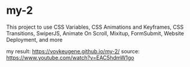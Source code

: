 # my-2
This project to use CSS Variables, CSS Animations and Keyframes, CSS Transitions, SwiperJS, Animate On Scroll, Mixitup, FormSubmit, Website Deployment, and more

my result: https://vovkeugene.github.io/my-2/
source: https://www.youtube.com/watch?v=EAC5hdmW1go